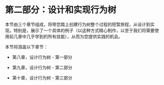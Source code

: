 # 第二部分：设计和实现行为树

本节由三个章节组成，将带您踏上创建行为树整个过程的短暂旅程，从设计到实现。特别是，展示了一个具体的例子（以这种方式精心制作，以至于我们将需要使用前几章中几乎学到的所有技能），从而为您提供实践的机会。

本节将涵盖以下章节：

+   第八章，设计行为树 - 第一部分

+   第九章，设计行为树 - 第二部分

+   第十章，设计行为树 - 第三部分
